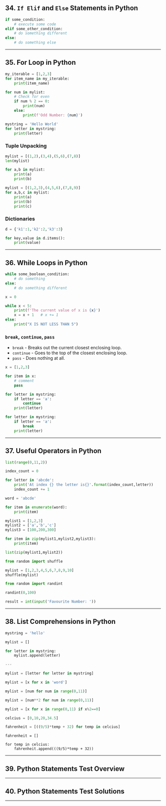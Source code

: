 ## 34. `If Elif` and `Else` Statements in Python

```python
if some_condition:
    # execute some code
elif some_other_condition:
    # do something different
else:
    # do something else
```

***

## 35. For Loop in Python

```python
my_iterable = [1,2,3]
for item_name in my_iterable:
    print(item_name)
```

```python
for num in mylist:
    # Check for even
    if num % 2 == 0:
        print(num)
    else:
        print(f'Odd Number: {num}')
```

```python
mystring = 'Hello World'
for letter in mystring:
    print(letter)
```

### Tuple Unpacking

```python
mylist = [(1,2),(3,4),(5,6),(7,8)]
len(mylist)

for a,b in mylist:
    print(a)
    print(b)
```

```python
mylist = [(1,2,3),(4,5,6),(7,8,9)]
for a,b,c in mylist:
    print(a)
    print(b)
    print(c)
```

### Dictionaries

```python
d = {'k1':1,'k2':2,'k3':3}

for key,value in d.items():
    print(value)
```

***

## 36. While Loops in Python

```python
while some_boolean_condition:
    # do something
else:
    # do something different
```

```python
x = 0

while x < 5:
    print(f'The current value of x is {x}')
    x = x + 1   # x += 1
else:
    print("X IS NOT LESS THAN 5")
```

### `break`, `continue`, `pass`

* `break` - Breaks out the current closest enclosing loop.
* `continue` - Goes to the top of the closest enclosing loop.
* `pass` - Does nothing at all.

```python
x = [1,2,3]

for item in x:
    # comment
    pass
```

```python
for letter in mystring:
    if letter == 'a':
        continue
    print(letter)
```

```python
for letter in mystring:
    if letter == 'a':
        break
    print(letter)
```
***

## 37. Useful Operators in Python

```python
list(range(0,11,2))
```

```python
index_count = 0

for letter in 'abcde':
    print('At index {} the letter is{}'.format(index_count,letter))
    index_count += 1
```

```python
word = 'abcde'

for item in enumerate(word):
    print(item)
```

```python
mylist1 = [1,2,3]
mylist2 = ['a','b','c']
mylist3 = [100,200,300]

for item in zip(mylist1,mylist2,mylist3):
    print(item)

list(zip(mylist1,mylist2))
```


```python
from random import shuffle

mylist = [1,2,3,4,5,6,7,8,9,10]
shuffle(mylist)
```

```python
from random import randint

randint(0,100)
```

```python
result = int(input('Favourite Number: '))
```
***

## 38. List Comprehensions in Python

```python
mystring = 'hello'

mylist = []

for letter in mystring:
    mylist.append(letter)

---

mylist = [letter for letter in mystring]
```

```python
mylist = [x for x in 'word']
```

```python
mylist = [num for num in range(0,11)]
```


```python
mylist = [num**2 for num in range(0,11)]
```

```python
mylist = [x for x in range(0,11) if x%2==0]
```


```python
celcius = [0,10,20,34.5]

fahrenheit = [((9/5)*temp + 32) for temp in celcius]
```

```
fahrenheit = []

for temp in celcius:
    fahrenheit.append(((9/5)*temp + 32))
```

***

## 39. Python Statements Test Overview

***

## 40. Python Statements Test Solutions

***
